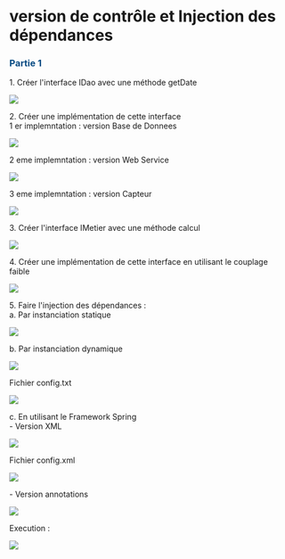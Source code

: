 <h1>version de contrôle et Injection des dépendances</h1>
  <h3 style="color:#084C84 ;">Partie 1</h3>
  <p>
    1. Créer l'interface IDao avec une méthode getDate
  </p>
  <img  src="screenshots/img.png">
 <p>
2. Créer une implémentation de cette interface <br>
1 er implemntation : version Base de Donnees
</p>
<img src="screenshots/img_1.png">
<p>2 eme implemntation : version Web Service</p>
<img src="screenshots/img_2.png">
<p>3 eme implemntation : version Capteur</p>

<img src="screenshots/img_3.png">
<p>
3. Créer l'interface IMetier avec une méthode calcul
</p>
<img src="screenshots/img_4.png">

<p>
4. Créer une implémentation de cette interface en utilisant le couplage faible
</p>
<img src="screenshots/img_5.png">
<p>
5. Faire l'injection des dépendances : <br>
  a. Par instanciation statique
</p>
<img src="screenshots/img_6.png">
<p> b. Par instanciation dynamique</p>
<img src="screenshots/img_7.png">
<p>Fichier config.txt</p>
<img src="screenshots/img_8.png">
<p>
c. En utilisant le Framework Spring <br>
       - Version XML
</p>
<img src="screenshots/img_9.png">
<p>Fichier config.xml</p>
<img src="screenshots/img_10.png">
<p> - Version annotations</p>
<img src="screenshots/img_11.png">
<p>Execution :</p>
<img src="screenshots/img_12.png">








